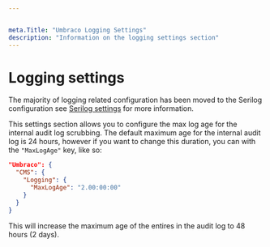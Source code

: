 ```yaml
---


meta.Title: "Umbraco Logging Settings"
description: "Information on the logging settings section"
---
```


# Logging settings

The majority of logging related configuration has been moved to the Serilog configuration see [Serilog settings](serilog.md) for more information.

This settings section allows you to configure the max log age for the internal audit log scrubbing. The default maximum age for the internal audit log is 24 hours, however if you want to change this duration, you can with the `"MaxLogAge"` key, like so:


```json
"Umbraco": {
  "CMS": {
    "Logging": {
      "MaxLogAge": "2.00:00:00"
    }
  }
}
```

This will increase the maximum age of the entires in the audit log to 48 hours (2 days).
